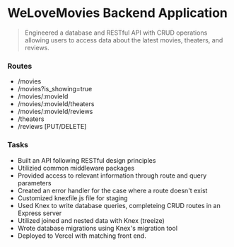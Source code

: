 # WeLoveMovies Backend Application

> Engineered a database and RESTful API with CRUD operations allowing users to access data about the latest movies, theaters, and reviews.

### Routes

- /movies
- /movies?is_showing=true
- /movies/:movieId
- /movies/:movieId/theaters
- /movies/:movieId/reviews
- /theaters
- /reviews [PUT/DELETE]

### Tasks

- Built an API following RESTful design principles
- Utilizied common middleware packages
- Provided access to relevant information through route and query parameters
- Created an error handler for the case where a route doesn't exist
- Customized knexfile.js file for staging
- Used Knex to write database queries, completeing CRUD routes in an Express server
- Utilized joined and nested data with Knex (treeize)
- Wrote database migrations using Knex's migration tool
- Deployed to Vercel with matching front end.
